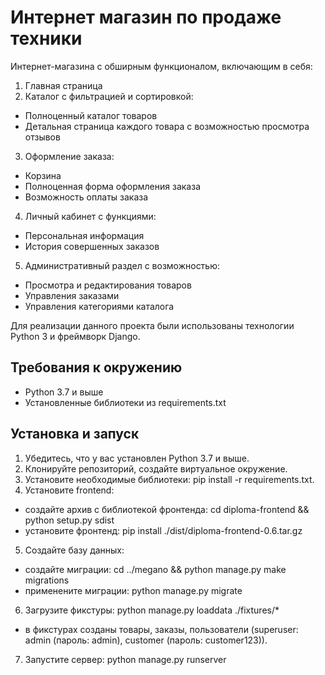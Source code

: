 # Интернет магазин по продаже техники
 
Интернет-магазина с обширным функционалом, включающим в себя:
 
1. Главная страница  
2. Каталог с фильтрацией и сортировкой:
- Полноценный каталог товаров
- Детальная страница каждого товара с возможностью просмотра отзывов
3. Оформление заказа:
- Корзина
- Полноценная форма оформления заказа
- Возможность оплаты заказа
4. Личный кабинет с функциями:
- Персональная информация
- История совершенных заказов
5. Административный раздел с возможностью:
- Просмотра и редактирования товаров
- Управления заказами
- Управления категориями каталога

Для реализации данного проекта были использованы технологии Python 3 и фреймворк Django.

## Требования к окружению

- Python 3.7 и выше
- Установленные библиотеки из requirements.txt

## Установка и запуск

1. Убедитесь, что у вас установлен Python 3.7 и выше.
2. Клонируйте репозиторий, создайте виртуальное окружение.
3. Установите необходимые библиотеки: pip install -r requirements.txt.
4. Установите frontend:
- создайте архив с библиотекой фронтенда: cd diploma-frontend && python setup.py sdist 
- установите фронтенд: pip install ./dist/diploma-frontend-0.6.tar.gz
5. Создайте базу данных:
- создайте миграции: cd ../megano && python manage.py make migrations
- применените миграции: python manage.py migrate
6. Загрузите фикстуры: python manage.py loaddata ./fixtures/*
- в фикстурах созданы товары, заказы, пользователи (superuser: admin (пароль: admin), customer (пароль: customer123)).
7. Запустите сервер: python manage.py runserver


